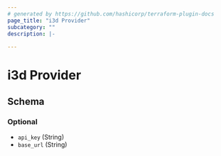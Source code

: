 ```yaml
---
# generated by https://github.com/hashicorp/terraform-plugin-docs
page_title: "i3d Provider"
subcategory: ""
description: |-
  
---
```


# i3d Provider





<!-- schema generated by tfplugindocs -->
## Schema

### Optional

- `api_key` (String)
- `base_url` (String)
